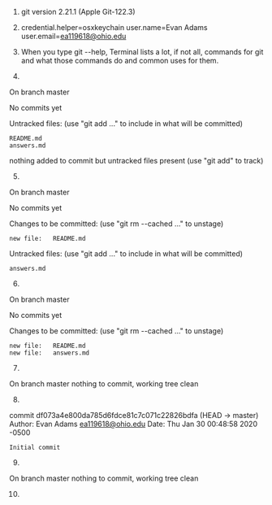 1. git version 2.21.1 (Apple Git-122.3)

2. credential.helper=osxkeychain
   user.name=Evan Adams
   user.email=ea119618@ohio.edu

3. When you type git --help, Terminal lists a lot, if not all, commands for git and what those commands do and common uses for them.

4. 

On branch master

No commits yet

Untracked files:
  (use "git add <file>..." to include in what will be committed)

	README.md
	answers.md

nothing added to commit but untracked files present (use "git add" to track)

5. 

On branch master

No commits yet

Changes to be committed:
  (use "git rm --cached <file>..." to unstage)

	new file:   README.md

Untracked files:
  (use "git add <file>..." to include in what will be committed)

	answers.md
  
6. 

On branch master

No commits yet

Changes to be committed:
  (use "git rm --cached <file>..." to unstage)

	new file:   README.md
	new file:   answers.md

7. 
On branch master
nothing to commit, working tree clean

8. 

commit df073a4e800da785d6fdce81c7c071c22826bdfa (HEAD -> master)
Author: Evan Adams <ea119618@ohio.edu>
Date:   Thu Jan 30 00:48:58 2020 -0500

    Initial commit
    
9. 

On branch master
nothing to commit, working tree clean

10. 

